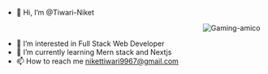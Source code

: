 - 👋 Hi, I’m @Tiwari-Niket <p align="right" width="200" height="200"> ![Gaming-amico](https://github.com/Tiwari-Niket/Tiwari-Niket/assets/96378627/930ddeb5-e3d2-47af-800f-f6240f7c00e0)</p>
- 👀 I’m interested in Full Stack Web Developer
- 🌱 I’m currently learning Mern stack and Nextjs
- 📫 How to reach me nikettiwari9967@gmail.com



<!---
Tiwari-Niket/Tiwari-Niket is a ✨ special ✨ repository because its `README.md` (this file) appears on your GitHub profile.
You can click the Preview link to take a look at your changes.
--->
